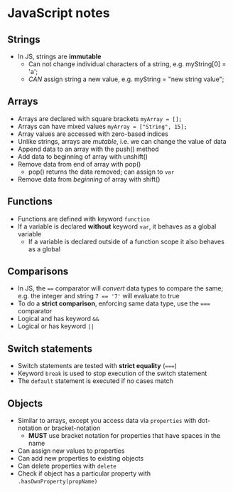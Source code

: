 # JavaScript notes

## Strings
* In JS, strings are **immutable**
  * Can not change individual characters of a string, e.g. myString[0] = 'a';
  * *CAN* assign string a new value, e.g. myString = "new string value";


## Arrays
* Arrays are declared with square brackets `myArray = [];`
* Arrays can have mixed values `myArray = ["String", 15];`
* Array values are accessed with zero-based indices
* Unlike strings, arrays are *mutable*, i.e. we can change the value of data
* Append data to an array with the push() method
* Add data to beginning of array with unshift()
* Remove data from end of array with pop()
  * pop() returns the data removed; can assign to `var`
* Remove data from *beginning* of array with shift()


## Functions
* Functions are defined with keyword `function`
* If a variable is declared **without** keyword `var`, it behaves as a global variable
  * If a variable is declared outside of a function scope it also behaves as a global

## Comparisons
* In JS, the `==` comparator will *convert* data types to compare the same; e.g. the integer and string `7 == '7'` will evaluate to true
* To do a **strict comparison**, enforcing same data type, use the `===` comparator
* Logical and has keyword `&&`
* Logical or has keyword `||`

## Switch statements
* Switch statements are tested with **strict equality** (`===`)
* Keyword `break` is used to stop execution of the switch statement
* The `default` statement is executed if no cases match

## Objects
* Similar to arrays, except you access data via `properties` with dot-notation or bracket-notation
  * **MUST** use bracket notation for properties that have spaces in the name
* Can assign new values to properties
* Can add new properties to existing objects
* Can delete properties with `delete`
* Check if object has a particular property with `.hasOwnProperty(propName)`

